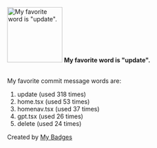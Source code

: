 <img src="https://my-badges.github.io/my-badges/favorite-word.png" alt="My favorite word is &quot;update&quot;." title="My favorite word is &quot;update&quot;." width="128">
<strong>My favorite word is &quot;update&quot;.</strong>
<br><br>

My favorite commit message words are:

1. update (used 318 times)
2. home.tsx (used 53 times)
3. homenav.tsx (used 37 times)
4. gpt.tsx (used 26 times)
5. delete (used 24 times)


Created by <a href="https://github.com/my-badges/my-badges">My Badges</a>